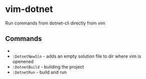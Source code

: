 # vim-dotnet
Run commands from dotnet-cli directly from vim  

## Commands

* <code></code>
* <code>:DotnetNewSln</code> - adds an empty solution file to dir where vim is
  openened
* <code>:DotnetBuild</code> - building the project
* <code>:DotnetRun</code> - build and run
